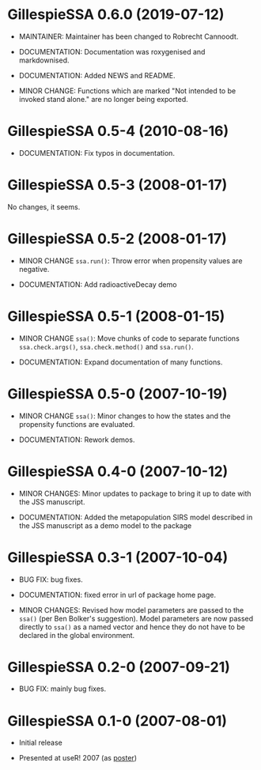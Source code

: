 # GillespieSSA 0.6.0 (2019-07-12)

* MAINTAINER: Maintainer has been changed to Robrecht Cannoodt.

* DOCUMENTATION: Documentation was roxygenised and markdownised.

* DOCUMENTATION: Added NEWS and README.

* MINOR CHANGE: Functions which are marked "Not intended to be invoked stand alone."
  are no longer being exported.
  
# GillespieSSA 0.5-4 (2010-08-16)

* DOCUMENTATION: Fix typos in documentation.

# GillespieSSA 0.5-3 (2008-01-17)

No changes, it seems.

# GillespieSSA 0.5-2 (2008-01-17)

* MINOR CHANGE `ssa.run()`: Throw error when propensity values are negative.

* DOCUMENTATION: Add radioactiveDecay demo

# GillespieSSA 0.5-1 (2008-01-15)

* MINOR CHANGE `ssa()`: Move chunks of code to separate functions `ssa.check.args()`, 
  `ssa.check.method()` and `ssa.run()`.
  
* DOCUMENTATION: Expand documentation of many functions.

# GillespieSSA 0.5-0 (2007-10-19)

* MINOR CHANGE `ssa()`: Minor changes to how the states and the propensity functions are evaluated.

* DOCUMENTATION: Rework demos.

# GillespieSSA 0.4-0 (2007-10-12)

* MINOR CHANGES: Minor updates to package to bring it up to date with the JSS manuscript.

* DOCUMENTATION: Added the metapopulation SIRS model described in the JSS manuscript as a demo model to the package

# GillespieSSA 0.3-1 (2007-10-04)

* BUG FIX: bug fixes.

* DOCUMENTATION: fixed error in url of package home page.

* MINOR CHANGES: Revised how model parameters are passed to the `ssa()` (per Ben Bolker's suggestion). 
  Model parameters are now passed directly to `ssa()` as a named vector and 
  hence they do not have to be declared in the global environment.

# GillespieSSA 0.2-0 (2007-09-21)

* BUG FIX: mainly bug fixes.

# GillespieSSA 0.1-0 (2007-08-01)

* Initial release 

* Presented at useR! 2007 (as [poster](http://user2007.org/program/posters/pineda-krch.pdf))
